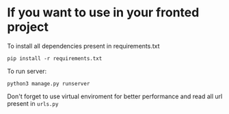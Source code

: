 # If you want to use in your fronted project
To install all dependencies present in requirements.txt
```
pip install -r requirements.txt
```
To run server:
```
python3 manage.py runserver
```
Don't forget to use virtual enviroment for better performance and read all url present in `urls.py`
